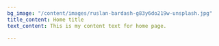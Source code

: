 ```yaml
---
bg_image: "/content/images/ruslan-bardash-g83y6do219w-unsplash.jpg"
title_content: Home title
text_content: This is my content text for home page.

---
```

